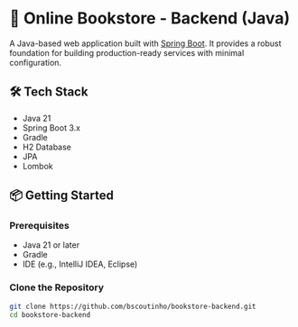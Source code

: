 # 🌱 Online Bookstore - Backend (Java)

A Java-based web application built with [Spring Boot](https://spring.io/projects/spring-boot). It provides a robust foundation for building production-ready services with minimal configuration.


## 🛠 Tech Stack

- Java 21
- Spring Boot 3.x
- Gradle
- H2 Database
- JPA
- Lombok

## 📦 Getting Started

### Prerequisites

- Java 21 or later
- Gradle
- IDE (e.g., IntelliJ IDEA, Eclipse)

### Clone the Repository

```bash
git clone https://github.com/bscoutinho/bookstore-backend.git
cd bookstore-backend